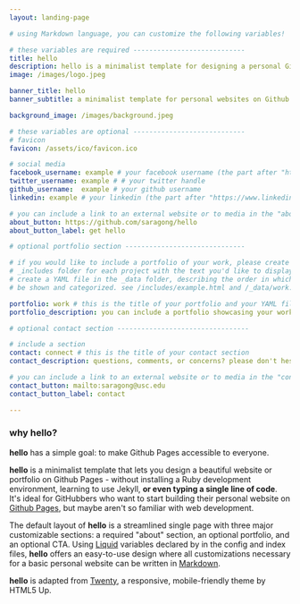 ```yaml
---
layout: landing-page

# using Markdown language, you can customize the following variables!

# these variables are required ----------------------------
title: hello
description: hello is a minimalist template for designing a personal Github Pages website - without typing a single line of code.
image: /images/logo.jpeg

banner_title: hello
banner_subtitle: a minimalist template for personal websites on Github Pages

background_image: /images/background.jpeg

# these variables are optional ----------------------------
# favicon
favicon: /assets/ico/favicon.ico

# social media
facebook_username: example # your facebook username (the part after "https://www.facebook.com/...")
twitter_username: example # # your twitter handle
github_username:  example # your github username
linkedin: example # your linkedin (the part after "https://www.linkedin.com/in/...")

# you can include a link to an external website or to media in the "about" section
about_button: https://github.com/saragong/hello
about_button_label: get hello

# optional portfolio section ------------------------------

# if you would like to include a portfolio of your work, please create an HTML file in the
# _includes folder for each project with the text you'd like to display. also, you must
# create a YAML file in the _data folder, describing the order in which each project should 
# be shown and categorized. see /includes/example.html and /_data/work.yml for examples.

portfolio: work # this is the title of your portfolio and your YAML file
portfolio_description: you can include a portfolio showcasing your work and organize your portfolio's items into a custom layout, all without adding any CSS.

# optional contact section ---------------------------------

# include a section
contact: connect # this is the title of your contact section
contact_description: questions, comments, or concerns? please don't hesitate to reach out.

# you can include a link to an external website or to media in the "contact" section
contact_button: mailto:saragong@usc.edu
contact_button_label: contact

---			
```

[//]: # (write a bit about yourself here)
### why **hello**?  
  
**hello** has a simple goal: to make Github Pages accessible to everyone.  
  

**hello** is a minimalist template that lets you design a beautiful website or portfolio on Github Pages - without installing a Ruby
development environment, learning to use Jekyll, **or even typing a single line of code**. It's ideal for GitHubbers
who want to start building their personal website on [Github Pages](https://pages.github.com/), but maybe aren't so familiar with web development.
  

The default layout of **hello** is a streamlined single page with three major customizable sections: a required "about" section, an optional portfolio, and an optional CTA. Using [Liquid](https://shopify.github.io/liquid/) variables declared by in the config and index files, **hello** offers an easy-to-use design where all customizations necessary for a basic personal website can be written in [Markdown](https://www.markdownguide.org/basic-syntax/).  


**hello** is adapted from [Twenty](https://html5up.net/twenty), a responsive, mobile-friendly theme by HTML5 Up.
